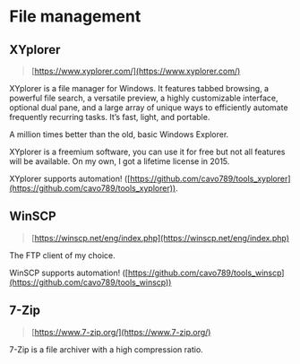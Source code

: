 # File management

## XYplorer

> [https://www.xyplorer.com/](https://www.xyplorer.com/)

XYplorer is a file manager for Windows. It features tabbed browsing, a powerful file search, a versatile preview, a highly customizable interface, optional dual pane, and a large array of unique ways to efficiently automate frequently recurring tasks. It’s fast, light, and portable.

A million times better than the old, basic Windows Explorer.

XYplorer is a freemium software, you can use it for free but not all features will be available. On my own, I got a lifetime license in 2015.

XYplorer supports automation! ([https://github.com/cavo789/tools_xyplorer](https://github.com/cavo789/tools_xyplorer)).

## WinSCP

> [https://winscp.net/eng/index.php](https://winscp.net/eng/index.php)

The FTP client of my choice.

WinSCP supports automation! ([https://github.com/cavo789/tools_winscp](https://github.com/cavo789/tools_winscp))

## 7-Zip

> [https://www.7-zip.org/](https://www.7-zip.org/)

7-Zip is a file archiver with a high compression ratio.
